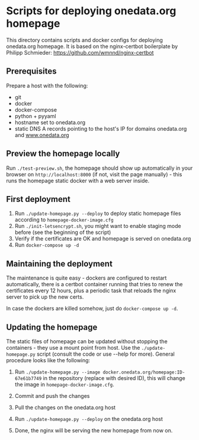 # Scripts for deploying onedata.org homepage

This directory contains scripts and docker configs for deploying onedata.org 
homepage. It is based on the nginx-certbot boilerplate by Philipp Schmieder:
https://github.com/wmnnd/nginx-certbot


## Prerequisites

Prepare a host with the following:
* git
* docker
* docker-compose
* python + pyyaml
* hostname set to onedata.org
* static DNS A records pointing to the host's IP for domains onedata.org and www.onedata.org


## Preview the homepage locally

Run `./test-preview.sh`, the homepage should show up automatically in your 
browser on `http://localhost:8000` (if not, visit the page manually) - 
this runs the homepage static docker with a web server inside.


## First deployment

1. Run `./update-homepage.py --deploy` to deploy static homepage files according to `homepage-docker-image.cfg`
2. Run `./init-letsencrypt.sh`, you might want to enable staging mode before (see the beginning of the script)
3. Verify if the certificates are OK and homepage is served on onedata.org
4. Run `docker-compose up -d`


## Maintaining the deployment

The maintenance is quite easy - dockers are configured to restart automatically, 
there is a certbot container running that tries to renew the certificates every
12 hours, plus a periodic task that reloads the nginx server to pick up the new certs. 

In case the dockers are killed somehow, just do `docker-compose up -d`.


## Updating the homepage

The static files of homepage can be updated without stopping the containers - 
they use a mount point from host. Use the `./update-homepage.py` script 
(consult the code or use --help for more). General procedure looks like the following:

1. Run `./update-homepage.py --image docker.onedata.org/homepage:ID-67e61b7749`
in the repository (replace with desired ID), this will change the image 
in `homepage-docker-image.cfg`.

2. Commit and push the changes

3. Pull the changes on the onedata.org host

4. Run `./update-homepage.py --deploy` on the onedata.org host

5. Done, the nginx will be serving the new homepage from now on.